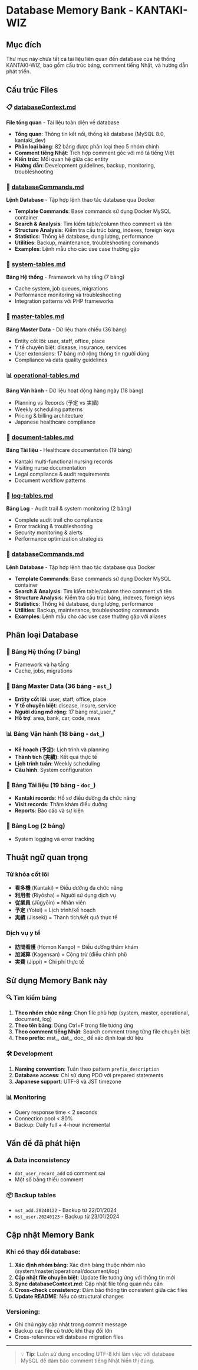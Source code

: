 # Database Memory Bank - KANTAKI-WIZ

## Mục đích
Thư mục này chứa tất cả tài liệu liên quan đến database của hệ thống KANTAKI-WIZ, bao gồm cấu trúc bảng, comment tiếng Nhật, và hướng dẫn phát triển.

## Cấu trúc Files

### 📋 [databaseContext.md](databaseContext.md)
**File tổng quan** - Tài liệu toàn diện về database
- **Tổng quan**: Thông tin kết nối, thống kê database (MySQL 8.0, kantaki_dev)
- **Phân loại bảng**: 82 bảng được phân loại theo 5 nhóm chính
- **Comment tiếng Nhật**: Tích hợp comment gốc với mô tả tiếng Việt
- **Kiến trúc**: Mối quan hệ giữa các entity
- **Hướng dẫn**: Development guidelines, backup, monitoring, troubleshooting

### 🔧 [databaseCommands.md](databaseCommands.md)
**Lệnh Database** - Tập hợp lệnh thao tác database qua Docker
- **Template Commands**: Base commands sử dụng Docker MySQL container
- **Search & Analysis**: Tìm kiếm table/column theo comment và tên
- **Structure Analysis**: Kiểm tra cấu trúc bảng, indexes, foreign keys
- **Statistics**: Thống kê database, dung lượng, performance
- **Utilities**: Backup, maintenance, troubleshooting commands
- **Examples**: Lệnh mẫu cho các use case thường gặp

### 🔧 [system-tables.md](system-tables.md)
**Bảng Hệ thống** - Framework và hạ tầng (7 bảng)
- Cache system, job queues, migrations
- Performance monitoring và troubleshooting
- Integration patterns với PHP frameworks

### 💾 [master-tables.md](master-tables.md)
**Bảng Master Data** - Dữ liệu tham chiếu (36 bảng)
- Entity cốt lõi: user, staff, office, place
- Y tế chuyên biệt: disease, insurance, services
- User extensions: 17 bảng mở rộng thông tin người dùng
- Compliance và data quality guidelines

### 📊 [operational-tables.md](operational-tables.md)
**Bảng Vận hành** - Dữ liệu hoạt động hàng ngày (18 bảng)
- Planning vs Records (予定 vs 実績)
- Weekly scheduling patterns
- Pricing & billing architecture
- Japanese healthcare compliance

### 📄 [document-tables.md](document-tables.md)
**Bảng Tài liệu** - Healthcare documentation (19 bảng)
- Kantaki multi-functional nursing records
- Visiting nurse documentation
- Legal compliance & audit requirements
- Document workflow patterns

### 📝 [log-tables.md](log-tables.md)
**Bảng Log** - Audit trail & system monitoring (2 bảng)
- Complete audit trail cho compliance
- Error tracking & troubleshooting
- Security monitoring & alerts
- Performance optimization strategies

### 🔧 [databaseCommands.md](databaseCommands.md)
**Lệnh Database** - Tập hợp lệnh thao tác database qua Docker
- **Template Commands**: Base commands sử dụng Docker MySQL container
- **Search & Analysis**: Tìm kiếm table/column theo comment và tên
- **Structure Analysis**: Kiểm tra cấu trúc bảng, indexes, foreign keys
- **Statistics**: Thống kê database, dung lượng, performance
- **Utilities**: Backup, maintenance, troubleshooting commands
- **Examples**: Lệnh mẫu cho các use case thường gặp với aliases

## Phân loại Database

### 🔧 Bảng Hệ thống (7 bảng)
- Framework và hạ tầng
- Cache, jobs, migrations

### 💾 Bảng Master Data (36 bảng - `mst_`)
- **Entity cốt lõi**: user, staff, office, place
- **Y tế chuyên biệt**: disease, insure, service
- **Người dùng mở rộng**: 17 bảng mst_user_*
- **Hỗ trợ**: area, bank, car, code, news

### 📊 Bảng Vận hành (18 bảng - `dat_`)
- **Kế hoạch (予定)**: Lịch trình và planning
- **Thành tích (実績)**: Kết quả thực tế
- **Lịch trình tuần**: Weekly scheduling
- **Cấu hình**: System configuration

### 📄 Bảng Tài liệu (19 bảng - `doc_`)
- **Kantaki records**: Hồ sơ điều dưỡng đa chức năng
- **Visit records**: Thăm khám điều dưỡng
- **Reports**: Báo cáo và sự kiện

### 📝 Bảng Log (2 bảng)
- System logging và error tracking

## Thuật ngữ quan trọng

### Từ khóa cốt lõi
- **看多機** (Kantaki) = Điều dưỡng đa chức năng
- **利用者** (Riyōsha) = Người sử dụng dịch vụ
- **従業員** (Jūgyōin) = Nhân viên
- **予定** (Yotei) = Lịch trình/kế hoạch
- **実績** (Jisseki) = Thành tích/kết quả thực tế

### Dịch vụ y tế
- **訪問看護** (Hōmon Kango) = Điều dưỡng thăm khám
- **加減算** (Kagensan) = Cộng trừ (điều chỉnh phí)
- **実費** (Jippi) = Chi phí thực tế

## Sử dụng Memory Bank này

### 🔍 Tìm kiếm bảng
1. **Theo nhóm chức năng**: Chọn file phù hợp (system, master, operational, document, log)
2. **Theo tên bảng**: Dùng Ctrl+F trong file tương ứng
3. **Theo comment tiếng Nhật**: Search comment trong từng file chuyên biệt
4. **Theo prefix**: mst_, dat_, doc_ để xác định loại dữ liệu

### 🛠️ Development
1. **Naming convention**: Tuân theo pattern `prefix_description`
2. **Database access**: Chỉ sử dụng PDO với prepared statements
3. **Japanese support**: UTF-8 và JST timezone

### 📊 Monitoring
- Query response time < 2 seconds
- Connection pool < 80%
- Backup: Daily full + 4-hour incremental

## Vấn đề đã phát hiện

### ⚠️ Data inconsistency
- `dat_user_record_add` có comment sai
- Một số bảng thiếu comment

### 📦 Backup tables
- `mst_add.20240122` - Backup từ 22/01/2024
- `mst_user.20240123` - Backup từ 23/01/2024

## Cập nhật Memory Bank

### Khi có thay đổi database:
1. **Xác định nhóm bảng**: Xác định bảng thuộc nhóm nào (system/master/operational/document/log)
2. **Cập nhật file chuyên biệt**: Update file tương ứng với thông tin mới
3. **Sync databaseContext.md**: Cập nhật file tổng quan nếu cần
4. **Cross-check consistency**: Đảm bảo thông tin consistent giữa các files
5. **Update README**: Nếu có structural changes

### Versioning:
- Ghi chú ngày cập nhật trong commit message
- Backup các file cũ trước khi thay đổi lớn
- Cross-reference với database migration files

---

> 💡 **Tip**: Luôn sử dụng encoding UTF-8 khi làm việc với database MySQL để đảm bảo comment tiếng Nhật hiển thị đúng.